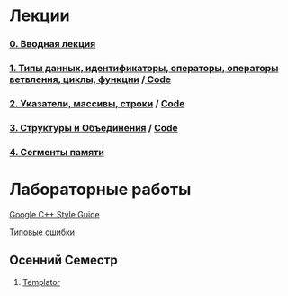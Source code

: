 # Лекции

### [0. Вводная лекция](2025.09.06/Вводная%20леция.%20Язык%20С%20и%20С%2B%2B.pdf)
### [1. Типы данных, идентификаторы, операторы, операторы ветвления, циклы, функции](2025.09.13/Lecture%201.%20Types%20%26%20operators%20%26%20function.pdf) /[ Code](2025.09.13/code/main.cpp)
### [2. Указатели, массивы, строки](2025.09.20/Lecture%202.%20Pointer%2C%20arrays.pdf) / [Code](2025.09.20/code/main.cpp)
### [3. Структуры и Объединения](2025.09.27/Lecture%203.%20Struct%20and%20union.pdf) / [Code](2025.09.27/code/main.cpp)
### [4. Сегменты памяти](2025.10.04/Lecture%204.%20Memory.pdf)



# Лабораторные работы
[Google C++ Style Guide](https://google.github.io/styleguide/cppguide.html)

[Типовые ошибки](https://github.com/is-itmo-c-23/code_rules)

## Осенний Семестр


1. [Templator](https://classroom.github.com/a/wNoghO0O)
